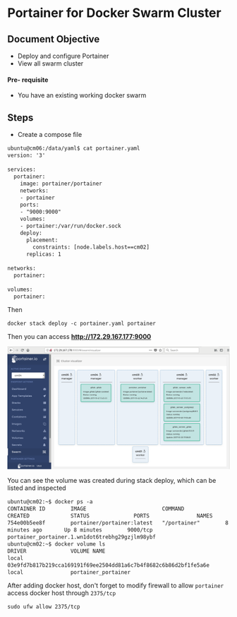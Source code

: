 # Portainer for Docker Swarm Cluster

## Document Objective
- Deploy and configure Portainer
- View all swarm cluster

#### Pre- requisite
- You have an existing working docker swarm

## Steps

- Create a compose file

```
ubuntu@cm06:/data/yaml$ cat portainer.yaml
version: '3'

services:
  portainer:
    image: portainer/portainer
    networks:
    - portainer
    ports:
    - "9000:9000"
    volumes:
    - portainer:/var/run/docker.sock
    deploy:
      placement:
        constraints: [node.labels.host==cm02]
      replicas: 1

networks:
  portainer:

volumes:
  portainer:
```

Then
```
docker stack deploy -c portainer.yaml portainer
```

Then you can access __http://172.29.167.177:9000__

<center><img src="../imgs/20171022_portainer.png" width=650px></center>

You can see the volume was created during stack deploy, which can be listed and inspected

```
ubuntu@cm02:~$ docker ps -a
CONTAINER ID        IMAGE                        COMMAND             CREATED             STATUS              PORTS               NAMES
754e00b5ee8f        portainer/portainer:latest   "/portainer"        8 minutes ago       Up 8 minutes        9000/tcp            portainer_portainer.1.wn1dot6trebhg29gzjlm98ybf
ubuntu@cm02:~$ docker volume ls
DRIVER              VOLUME NAME
local               03e9fd7b817b219cca169191f69ee2504dd81a6c7b4f8682c6b86d2bf1fe5a6e
local               portainer_portainer

```

After adding docker host, don't forget to modify firewall to allow ```portainer``` access docker host through ```2375/tcp```

```
sudo ufw allow 2375/tcp
```
